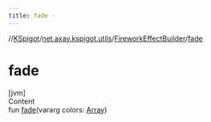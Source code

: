 ```yaml
---
title: fade -
---
```

//[KSpigot](../../index.md)/[net.axay.kspigot.utils](../index.md)/[FireworkEffectBuilder](index.md)/[fade](fade.md)



# fade  
[jvm]  
Content  
fun [fade](fade.md)(vararg colors: [Array](https://kotlinlang.org/api/latest/jvm/stdlib/kotlin/-array/index.html)<out Color>)  



